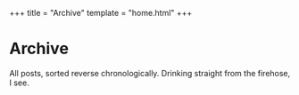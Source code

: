 +++
title = "Archive"
template = "home.html"
+++

# Archive

All posts, sorted reverse chronologically. Drinking straight from the firehose, I see.
